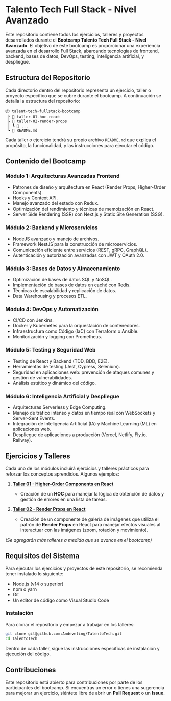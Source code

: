 # Talento Tech Full Stack - Nivel Avanzado

Este repositorio contiene todos los ejercicios, talleres y proyectos desarrollados durante el **Bootcamp Talento Tech Full Stack - Nivel Avanzado**. El objetivo de este bootcamp es proporcionar una experiencia avanzada en el desarrollo Full Stack, abarcando tecnologías de frontend, backend, bases de datos, DevOps, testing, inteligencia artificial, y despliegue.

## Estructura del Repositorio

Cada directorio dentro del repositorio representa un ejercicio, taller o proyecto específico que se cubre durante el bootcamp. A continuación se detalla la estructura del repositorio:

```
📦 talent-tech-fullstack-bootcamp
 ┣ 📂 taller-01-hoc-react
 ┣ 📂 taller-02-render-props
 ┃ ┗ 📜 ...
 ┗ 📜 README.md
```

Cada taller o ejercicio tendrá su propio archivo `README.md` que explica el propósito, la funcionalidad, y las instrucciones para ejecutar el código.

## Contenido del Bootcamp

### Módulo 1: Arquitecturas Avanzadas Frontend
- Patrones de diseño y arquitectura en React (Render Props, Higher-Order Components).
- Hooks y Context API.
- Manejo avanzado del estado con Redux.
- Optimización del rendimiento y técnicas de memoización en React.
- Server Side Rendering (SSR) con Next.js y Static Site Generation (SSG).

### Módulo 2: Backend y Microservicios
- NodeJS avanzado y manejo de archivos.
- Framework NestJS para la construcción de microservicios.
- Comunicación eficiente entre servicios (REST, gRPC, GraphQL).
- Autenticación y autorización avanzadas con JWT y OAuth 2.0.

### Módulo 3: Bases de Datos y Almacenamiento
- Optimización de bases de datos SQL y NoSQL.
- Implementación de bases de datos en caché con Redis.
- Técnicas de escalabilidad y replicación de datos.
- Data Warehousing y procesos ETL.

### Módulo 4: DevOps y Automatización
- CI/CD con Jenkins.
- Docker y Kubernetes para la orquestación de contenedores.
- Infraestructura como Código (IaC) con Terraform o Ansible.
- Monitorización y logging con Prometheus.

### Módulo 5: Testing y Seguridad Web
- Testing de React y Backend (TDD, BDD, E2E).
- Herramientas de testing (Jest, Cypress, Selenium).
- Seguridad en aplicaciones web: prevención de ataques comunes y gestión de vulnerabilidades.
- Análisis estático y dinámico del código.

### Módulo 6: Inteligencia Artificial y Despliegue
- Arquitecturas Serverless y Edge Computing.
- Manejo de tráfico intenso y datos en tiempo real con WebSockets y Server-Sent Events.
- Integración de Inteligencia Artificial (IA) y Machine Learning (ML) en aplicaciones web.
- Despliegue de aplicaciones a producción (Vercel, Netlify, Fly.io, Railway).

## Ejercicios y Talleres

Cada uno de los módulos incluirá ejercicios y talleres prácticos para reforzar los conceptos aprendidos. Algunos ejemplos:

1. **[Taller 01 - Higher-Order Components en React](./taller-01-hoc-react/README.md)**
   - Creación de un **HOC** para manejar la lógica de obtención de datos y gestión de errores en una lista de tareas.

2. **[Taller 02 - Render Props en React](./taller-02-render-props-react/README.md)** 
   - Creación de un componente de galería de imágenes que utiliza el patrón de **Render Props** en React para manejar efectos visuales al interactuar con las imágenes (zoom, rotación y movimiento).

_(Se agregarán más talleres a medida que se avance en el bootcamp)_

## Requisitos del Sistema

Para ejecutar los ejercicios y proyectos de este repositorio, se recomienda tener instalado lo siguiente:

- Node.js (v14 o superior)
- npm o yarn
- Git
- Un editor de código como Visual Studio Code

### Instalación

Para clonar el repositorio y empezar a trabajar en los talleres:

```bash
git clone git@github.com:Andeveling/TalentoTech.git
cd TalentoTech
```

Dentro de cada taller, sigue las instrucciones específicas de instalación y ejecución del código.

## Contribuciones

Este repositorio está abierto para contribuciones por parte de los participantes del bootcamp. Si encuentras un error o tienes una sugerencia para mejorar un ejercicio, siéntete libre de abrir un **Pull Request** o un **Issue**.

